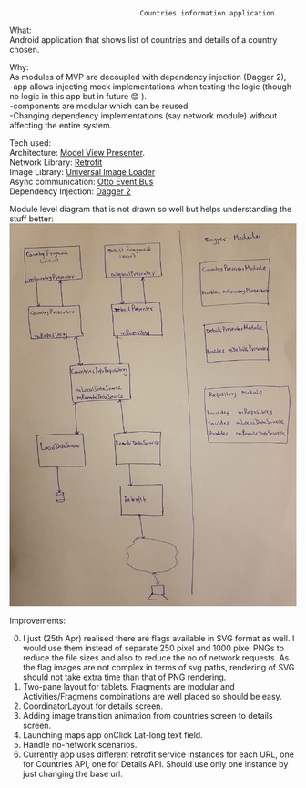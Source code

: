                                     Countries information application


What:                                                                                                                          
Android application that shows list of countries and details of a country chosen.

Why:                                                                                                                           
As modules of MVP are decoupled with dependency injection (Dagger 2),                                                          
-app allows injecting mock implementations when testing the logic (though no logic in this app but in future :blush: ).        
-components are modular which can be reused                                                                                    
-Changing dependency implementations (say network module) without affecting the entire system.                                 

Tech used:                                                                                                                     
Architecture: [Model View Presenter](https://en.wikipedia.org/wiki/Model–view–presenter).                         
Network Library: [Retrofit](http://square.github.io/retrofit/)                                                                 
Image Library:  [Universal Image Loader](https://github.com/nostra13/Android-Universal-Image-Loader)                           
Async communication: [Otto Event Bus](http://square.github.io/otto/)                                                           
Dependency Injection: [Dagger 2](https://github.com/codepath/android_guides/wiki/Dependency-Injection-with-Dagger-2)           

Module level diagram that is not drawn so well but helps understanding the stuff better:
![alt txt](https://github.com/gurappa/Countries-Info/blob/master/Countries_mvp.jpg)




Improvements:                                                                                                                  

0. I just (25th Apr) realised there are flags available in SVG format as well. I would use them instead of separate 250 pixel and 1000 pixel PNGs to reduce the file sizes and also to reduce the no of network requests. As the flag images are not complex in terms of svg paths, rendering of SVG should not take extra time than that of PNG rendering.                                 
1. Two-pane layout for tablets. Fragments are modular and Activities/Fragmens combinations are well placed so should be easy.  
2. CoordinatorLayout for details screen.                                                                                       
3. Adding image transition animation from countries screen to details screen.                                                   
4. Launching maps app onClick Lat-long text field.                                                                             
5. Handle no-network scenarios.                                                                                                
6. Currently app uses different retrofit service instances for each URL, one for Countries API, one for Details API. Should use only one instance by just changing the base url.                                                                            
